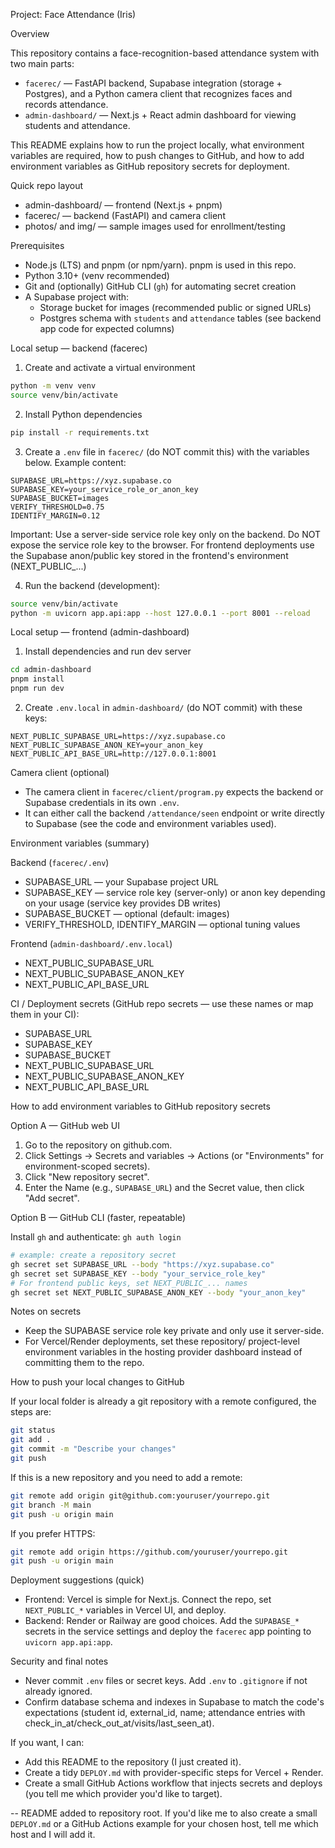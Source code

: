 Project: Face Attendance (Iris)

Overview

This repository contains a face-recognition-based attendance system with two main parts:

- `facerec/` — FastAPI backend, Supabase integration (storage + Postgres), and a Python camera client that recognizes faces and records attendance.
- `admin-dashboard/` — Next.js + React admin dashboard for viewing students and attendance.

This README explains how to run the project locally, what environment variables are required, how to push changes to GitHub, and how to add environment variables as GitHub repository secrets for deployment.

Quick repo layout

- admin-dashboard/ — frontend (Next.js + pnpm)
- facerec/ — backend (FastAPI) and camera client
- photos/ and img/ — sample images used for enrollment/testing

Prerequisites

- Node.js (LTS) and pnpm (or npm/yarn). pnpm is used in this repo.
- Python 3.10+ (venv recommended)
- Git and (optionally) GitHub CLI (`gh`) for automating secret creation
- A Supabase project with:
  - Storage bucket for images (recommended public or signed URLs)
  - Postgres schema with `students` and `attendance` tables (see backend app code for expected columns)

Local setup — backend (facerec)

1. Create and activate a virtual environment

```bash
python -m venv venv
source venv/bin/activate
```

2. Install Python dependencies

```bash
pip install -r requirements.txt
```

3. Create a `.env` file in `facerec/` (do NOT commit this) with the variables below. Example content:

```env
SUPABASE_URL=https://xyz.supabase.co
SUPABASE_KEY=your_service_role_or_anon_key
SUPABASE_BUCKET=images
VERIFY_THRESHOLD=0.75
IDENTIFY_MARGIN=0.12
```

Important: Use a server-side service role key only on the backend. Do NOT expose the service role key to the browser. For frontend deployments use the Supabase anon/public key stored in the frontend's environment (NEXT_PUBLIC_...)

4. Run the backend (development):

```bash
source venv/bin/activate
python -m uvicorn app.api:app --host 127.0.0.1 --port 8001 --reload
```

Local setup — frontend (admin-dashboard)

1. Install dependencies and run dev server

```bash
cd admin-dashboard
pnpm install
pnpm run dev
```

2. Create `.env.local` in `admin-dashboard/` (do NOT commit) with these keys:

```env
NEXT_PUBLIC_SUPABASE_URL=https://xyz.supabase.co
NEXT_PUBLIC_SUPABASE_ANON_KEY=your_anon_key
NEXT_PUBLIC_API_BASE_URL=http://127.0.0.1:8001
```

Camera client (optional)

- The camera client in `facerec/client/program.py` expects the backend or Supabase credentials in its own `.env`.
- It can either call the backend `/attendance/seen` endpoint or write directly to Supabase (see the code and environment variables used).

Environment variables (summary)

Backend (`facerec/.env`)
- SUPABASE_URL — your Supabase project URL
- SUPABASE_KEY — service role key (server-only) or anon key depending on your usage (service key provides DB writes)
- SUPABASE_BUCKET — optional (default: images)
- VERIFY_THRESHOLD, IDENTIFY_MARGIN — optional tuning values

Frontend (`admin-dashboard/.env.local`)
- NEXT_PUBLIC_SUPABASE_URL
- NEXT_PUBLIC_SUPABASE_ANON_KEY
- NEXT_PUBLIC_API_BASE_URL

CI / Deployment secrets (GitHub repo secrets — use these names or map them in your CI):
- SUPABASE_URL
- SUPABASE_KEY
- SUPABASE_BUCKET
- NEXT_PUBLIC_SUPABASE_URL
- NEXT_PUBLIC_SUPABASE_ANON_KEY
- NEXT_PUBLIC_API_BASE_URL

How to add environment variables to GitHub repository secrets

Option A — GitHub web UI

1. Go to the repository on github.com.
2. Click Settings → Secrets and variables → Actions (or "Environments" for environment-scoped secrets).
3. Click "New repository secret".
4. Enter the Name (e.g., `SUPABASE_URL`) and the Secret value, then click "Add secret".

Option B — GitHub CLI (faster, repeatable)

Install `gh` and authenticate: `gh auth login`

```bash
# example: create a repository secret
gh secret set SUPABASE_URL --body "https://xyz.supabase.co"
gh secret set SUPABASE_KEY --body "your_service_role_key"
# For frontend public keys, set NEXT_PUBLIC_... names
gh secret set NEXT_PUBLIC_SUPABASE_ANON_KEY --body "your_anon_key"
```

Notes on secrets

- Keep the SUPABASE service role key private and only use it server-side.
- For Vercel/Render deployments, set these repository/ project-level environment variables in the hosting provider dashboard instead of committing them to the repo.

How to push your local changes to GitHub

If your local folder is already a git repository with a remote configured, the steps are:

```bash
git status
git add .
git commit -m "Describe your changes"
git push
```

If this is a new repository and you need to add a remote:

```bash
git remote add origin git@github.com:youruser/yourrepo.git
git branch -M main
git push -u origin main
```

If you prefer HTTPS:

```bash
git remote add origin https://github.com/youruser/yourrepo.git
git push -u origin main
```

Deployment suggestions (quick)

- Frontend: Vercel is simple for Next.js. Connect the repo, set `NEXT_PUBLIC_*` variables in Vercel UI, and deploy.
- Backend: Render or Railway are good choices. Add the `SUPABASE_*` secrets in the service settings and deploy the `facerec` app pointing to `uvicorn app.api:app`.

Security and final notes

- Never commit `.env` files or secret keys. Add `.env` to `.gitignore` if not already ignored.
- Confirm database schema and indexes in Supabase to match the code's expectations (student id, external_id, name; attendance entries with check_in_at/check_out_at/visits/last_seen_at).

If you want, I can:
- Add this README to the repository (I just created it).
- Create a tidy `DEPLOY.md` with provider-specific steps for Vercel + Render.
- Create a small GitHub Actions workflow that injects secrets and deploys (you tell me which provider you'd like to target).

--
README added to repository root. If you'd like me to also create a small `DEPLOY.md` or a GitHub Actions example for your chosen host, tell me which host and I will add it.
